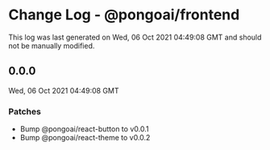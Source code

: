 # Change Log - @pongoai/frontend

This log was last generated on Wed, 06 Oct 2021 04:49:08 GMT and should not be manually modified.

<!-- Start content -->

## 0.0.0

Wed, 06 Oct 2021 04:49:08 GMT

### Patches

- Bump @pongoai/react-button to v0.0.1
- Bump @pongoai/react-theme to v0.0.2

